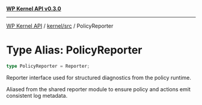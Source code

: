 [**WP Kernel API v0.3.0**](../../../README.md)

---

[WP Kernel API](../../../README.md) / [kernel/src](../README.md) / PolicyReporter

# Type Alias: PolicyReporter

```ts
type PolicyReporter = Reporter;
```

Reporter interface used for structured diagnostics from the policy runtime.

Aliased from the shared reporter module to ensure policy and actions emit
consistent log metadata.
